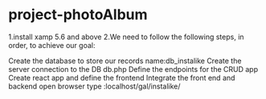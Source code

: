 # project-photoAlbum
1.install xamp 5.6 and above
2.We need to follow the following steps, in order, to achieve our goal:

Create the database to store our records
name:db_instalike
Create the server connection to the DB
db.php
Define the endpoints for the CRUD app
Create react app and define the frontend
Integrate the front end and backend
open browser type :localhost/gal/instalike/
